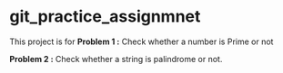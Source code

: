 # git_practice_assignmnet

This project is for 
**Problem 1 :** Check whether a number is Prime or not

**Problem 2 :** Check whether a string is palindrome or not. 
